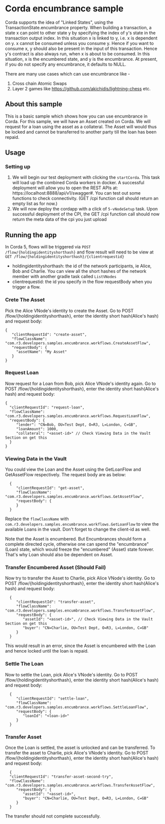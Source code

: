 # Corda encumbrance sample

Corda supports the idea of "Linked States", using the TransactionState.encumbrance property. When building a transaction, a state x can
point to other state y by specifying the index of y's state in the transaction output index.
In this situation x is linked to y, i.e. x is dependent on y. x cannot be consumed unless you consume y.
Hence if you want to consume x, y should also be present in the input of this transaction.
Hence y's contract is also always run, when x is about to be consumed.
In this situation, x is the encumbered state, and y is the encumbrance.
At present, if you do not specify any encumbrance, it defaults to NULL.

There are many use cases which can use encumbrance like -
1. Cross chain Atomic Swaps
2. Layer 2 games like https://github.com/akichidis/lightning-chess etc.

## About this sample

This is a basic sample which shows how you can use encumbrance in Corda. For this sample, we will have an Asset
created on Corda. We will request for a loan using the asset as a collateral. The Asset will would thus be locked
and cannot be transferred to another party till the loan has been repaid.

## Usage


### Setting up

1. We will begin our test deployment with clicking the `startCorda`. This task will load up the combined Corda workers in docker.
   A successful deployment will allow you to open the REST APIs at: https://localhost:8888/api/v1/swagger#. You can test out some
   functions to check connectivity. (GET /cpi function call should return an empty list as for now.)
2. We will now deploy the cordapp with a click of `5-vNodeSetup` task. Upon successful deployment of the CPI, the GET /cpi function call should now return the meta data of the cpi you just upload

## Running the app

In Corda 5, flows will be triggered via `POST /flow/{holdingidentityshorthash}` and flow result will need to be view at `GET /flow/{holdingidentityshorthash}/{clientrequestid}`
* holdingidentityshorthash: the id of the network participants, ie Alice, Bob and Charlie. You can view all the short hashes of the network member with another gradle task called `ListVNodes`
* clientrequestid: the id you specify in the flow requestBody when you trigger a flow.


### Crete The Asset

Pick the Alice VNode's identity to create the Asset. Go to POST /flow/{holdingidentityshorthash}, enter the identity short hash(Alice's hash) and request body:

    {
       "clientRequestId": "create-asset",
       "flowClassName": "com.r3.developers.samples.encumbrance.workflows.CreateAssetFlow",
       "requestBody": {
         "assetName": "My Asset"
       }
    }

### Request Loan

Now request for a Loan from Bob, pick Alice VNode's identity again. Go to POST /flow/{holdingidentityshorthash}, enter the identity short hash(Alice's hash) and request body:

    {
      "clientRequestId": "request-loan",
      "flowClassName": "com.r3.developers.samples.encumbrance.workflows.RequestLoanFlow",
      "requestBody": {
         "lender": "CN=Bob, OU=Test Dept, O=R3, L=London, C=GB",
         "loanAmount": 1000,
         "collateral": "<asset-id>" // Check Viewing Data in the Vault Section on get this
      }
    }

### Viewing Data in the Vault

You could view the Loan and the Asset using the GetLoanFlow and GetAssetFlow respectively. The request body are as below:

      {
         "clientRequestId": "get-asset",
         "flowClassName": "com.r3.developers.samples.encumbrance.workflows.GetAssetFlow",
         "requestBody": {
         }
      }
Replace the ```flowClassName``` with ```com.r3.developers.samples.encumbrance.workflows.GetLoanFlow``` to view the available Loans in the vault. Don't forget to change the client-id as well.

Note that the Asset is encumbered. But Encumbrances should form a complete directed cycle,
otherwise one can spend the "encumbrance" (Loan) state, which would freeze the "encumbered" (Asset) state forever.
That's why Loan should also be dependent on Asset.

### Transfer Encumbered Asset (Should Fail)

Now try to transfer the Asset to Charlie, pick Alice VNode's identity. Go to POST /flow/{holdingidentityshorthash}, enter the identity short hash(Alice's hash) and request body:

      {
         "clientRequestId": "transfer-asset",
         "flowClassName": "com.r3.developers.samples.encumbrance.workflows.TransferAssetFlow",
         "requestBody": {
            "assetId": "<asset-id>", // Check Viewing Data in the Vault Section on get this
            "buyer": "CN=Charlie, OU=Test Dept, O=R3, L=London, C=GB"
         }
      }
This would result in an error, since the Asset is encumbered with the Loan and hence locked until the loan is repaid.


### Settle The Loan

Now to settle the Loan, pick Alice's VNode's identity. Go to POST /flow/{holdingidentityshorthash}, enter the identity short hash(Alice's hash) and request body:

      {
         "clientRequestId": "settle-loan",
         "flowClassName": "com.r3.developers.samples.encumbrance.workflows.SettleLoanFlow",
         "requestBody": {
            "loanId": "<loan-id>"
         }
      }

### Transfer Asset
Once the Loan is settled, the asset is unlocked and can be transferred. To transfer the asset to Charlie, pick Alice's VNode's identity. Go to POST /flow/{holdingidentityshorthash}, enter the identity short hash(Alice's hash) and request body:

      {
      "clientRequestId": "transfer-asset-second-try",
      "flowClassName": "com.r3.developers.samples.encumbrance.workflows.TransferAssetFlow",
         "requestBody": {
            "assetId": "<asset-id>",
            "buyer": "CN=Charlie, OU=Test Dept, O=R3, L=London, C=GB"
         }
      }
The transfer should not complete successfully.